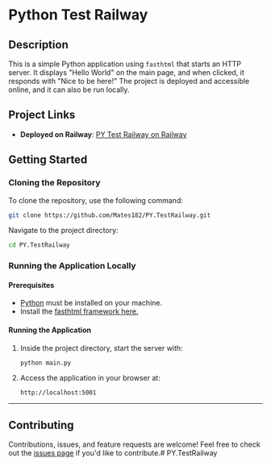 # Python Test Railway

## Description
This is a simple Python application using `fasthtml` that starts an HTTP server. It displays "Hello World" on the main page, and when clicked, it responds with "Nice to be here!" The project is deployed and accessible online, and it can also be run locally.

## Project Links
- **Deployed on Railway**: [PY Test Railway on Railway](https://pytestrailway-mateopillajo.up.railway.app/)

## Getting Started

### Cloning the Repository
To clone the repository, use the following command:
```bash
git clone https://github.com/Mates182/PY.TestRailway.git
```
Navigate to the project directory:
```bash
cd PY.TestRailway
```

### Running the Application Locally
#### Prerequisites
- [Python](https://www.python.org/downloads/) must be installed on your machine.
- Install the [fasthtml framework here.](https://docs.fastht.ml/)

#### Running the Application
1. Inside the project directory, start the server with:
   ```bash
   python main.py
   ```
2. Access the application in your browser at:
   ```
   http://localhost:5001
   ```

---


## Contributing
Contributions, issues, and feature requests are welcome! Feel free to check out the [issues page](https://github.com/Mates182/PY.TestRailway/issues) if you'd like to contribute.# PY.TestRailway
